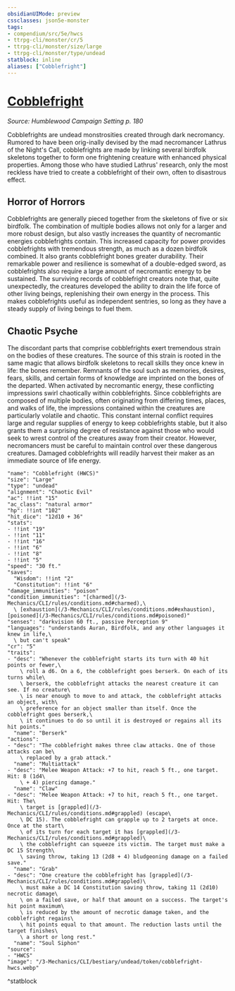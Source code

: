 ```yaml
---
obsidianUIMode: preview
cssclasses: json5e-monster
tags:
- compendium/src/5e/hwcs
- ttrpg-cli/monster/cr/5
- ttrpg-cli/monster/size/large
- ttrpg-cli/monster/type/undead
statblock: inline
aliases: ["Cobblefright"]
---
```

# [Cobblefright](3-Mechanics\CLI\bestiary\undead/cobblefright-hwcs.md)
*Source: Humblewood Campaign Setting p. 180*  

Cobblefrights are undead monstrosities created through dark necromancy. Rumored to have been orig-inally devised by the mad necromancer Lathrus of the Night's Call, cobblefrights are made by linking several birdfolk skeletons together to form one frightening creature with enhanced physical properties. Among those who have studied Lathrus' research, only the most reckless have tried to create a cobblefright of their own, often to disastrous effect.

## Horror of Horrors

Cobblefrights are generally pieced together from the skeletons of five or six birdfolk. The combination of multiple bodies allows not only for a larger and more robust design, but also vastly increases the quantity of necromantic energies cobblefrights contain. This increased capacity for power provides cobblefrights with tremendous strength, as much as a dozen birdfolk combined. It also grants cobblefright bones greater durability. Their remarkable power and resilience is somewhat of a double-edged sword, as cobblefrights also require a large amount of necromantic energy to be sustained. The surviving records of cobblefright creators note that, quite unexpectedly, the creatures developed the ability to drain the life force of other living beings, replenishing their own energy in the process. This makes cobblefrights useful as independent sentries, so long as they have a steady supply of living beings to fuel them.

## Chaotic Psyche

The discordant parts that comprise cobblefrights exert tremendous strain on the bodies of these creatures. The source of this strain is rooted in the same magic that allows birdfolk skeletons to recall skills they once knew in life: the bones remember. Remnants of the soul such as memories, desires, fears, skills, and certain forms of knowledge are imprinted on the bones of the departed. When activated by necromantic energy, these conflicting impressions swirl chaotically within cobblefrights. Since cobblefrights are composed of multiple bodies, often originating from differing times, places, and walks of life, the impressions contained within the creatures are particularly volatile and chaotic. This constant internal conflict requires large and regular supplies of energy to keep cobblefrights stable, but it also grants them a surprising degree of resistance against those who would seek to wrest control of the creatures away from their creator. However, necromancers must be careful to maintain control over these dangerous creatures. Damaged cobblefrights will readily harvest their maker as an immediate source of life energy.

```statblock
"name": "Cobblefright (HWCS)"
"size": "Large"
"type": "undead"
"alignment": "Chaotic Evil"
"ac": !!int "15"
"ac_class": "natural armor"
"hp": !!int "102"
"hit_dice": "12d10 + 36"
"stats":
- !!int "19"
- !!int "11"
- !!int "16"
- !!int "6"
- !!int "8"
- !!int "5"
"speed": "30 ft."
"saves":
  "Wisdom": !!int "2"
  "Constitution": !!int "6"
"damage_immunities": "poison"
"condition_immunities": "[charmed](/3-Mechanics/CLI/rules/conditions.md#charmed),\
  \ [exhaustion](/3-Mechanics/CLI/rules/conditions.md#exhaustion), [poisoned](/3-Mechanics/CLI/rules/conditions.md#poisoned)"
"senses": "darkvision 60 ft., passive Perception 9"
"languages": "understands Auran, Birdfolk, and any other languages it knew in life,\
  \ but can't speak"
"cr": "5"
"traits":
- "desc": "Whenever the cobblefright starts its turn with 40 hit points or fewer,\
    \ roll a d6. On a 6, the cobblefright goes berserk. On each of its turns while\
    \ berserk, the cobblefright attacks the nearest creature it can see. If no creature\
    \ is near enough to move to and attack, the cobblefright attacks an object, with\
    \ preference for an object smaller than itself. Once the cobblefright goes berserk,\
    \ it continues to do so until it is destroyed or regains all its hit points."
  "name": "Berserk"
"actions":
- "desc": "The cobblefright makes three claw attacks. One of those attacks can be\
    \ replaced by a grab attack."
  "name": "Multiattack"
- "desc": "Melee Weapon Attack: +7 to hit, reach 5 ft., one target. Hit: 8 (1d4\
    \ + 4) piercing damage."
  "name": "Claw"
- "desc": "Melee Weapon Attack: +7 to hit, reach 5 ft., one target. Hit: The\
    \ target is [grappled](/3-Mechanics/CLI/rules/conditions.md#grappled) (escape\
    \ DC 15). The cobblefright can grapple up to 2 targets at once. Once at the start\
    \ of its turn for each target it has [grappled](/3-Mechanics/CLI/rules/conditions.md#grappled)\
    \ the cobblefright can squeeze its victim. The target must make a DC 15 Strength\
    \ saving throw, taking 13 (2d8 + 4) bludgeoning damage on a failed save."
  "name": "Grab"
- "desc": "One creature the cobblefright has [grappled](/3-Mechanics/CLI/rules/conditions.md#grappled)\
    \ must make a DC 14 Constitution saving throw, taking 11 (2d10) necrotic damage\
    \ on a failed save, or half that amount on a success. The target's hit point maximum\
    \ is reduced by the amount of necrotic damage taken, and the cobblefright regains\
    \ hit points equal to that amount. The reduction lasts until the target finishes\
    \ a short or long rest."
  "name": "Soul Siphon"
"source":
- "HWCS"
"image": "/3-Mechanics/CLI/bestiary/undead/token/cobblefright-hwcs.webp"
```
^statblock